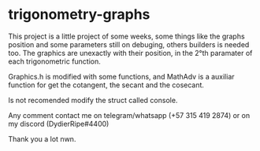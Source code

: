 # trigonometry-graphs


This project is a little project of some weeks, some things like the graphs position and some parameters still on debuging, others builders is needed too. The graphics are unexactly with their position, in the 2°th paramater of each trigonometric function.

Graphics.h is modified with some functions, and MathAdv is a auxiliar function for get the cotangent, the secant and the cosecant.

Is not recomended modify the struct called console.

Any comment contact me on telegram/whatsapp (+57 315 419 2874) or on my discord (DydierRipe#4400)

Thank you a lot nwn.
